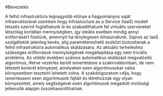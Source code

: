 #Bevezetés

A felhő infrastruktúra legnagyobb előnye a hagyományos saját infrasruktúrával szemben hogy Infrastucture as a Service (IaaS) modell tetszés szerint foglalhatunk le és szabadíthatunk fel virtuális szervereket látszólag korlátlan mennyiségben, így ideális esetben mindig annyi erőforrásért fizetünk, amennyit ha ténylegesen kihasználunk. Sajnos az IaaS szolgáltatók jelenleg kevés, alig paraméterezhető eszközt biztosítanak a felhő infrastruktúra automatikus skálázására.
Az aktuális terheléshez szükséges erőforrások mennyiségének megállapítása egy nem triviális probléma. Az utóbbi években számos automatikus skálázást megvalósító algoritmus, illetve vezérlés került ismertetésre a szakirodalomban, de nem létezett konkrét környezet, amelyeken ezen algoritmusokat valós környezetben tesztelni lehetett volna. 
A szakdolgozatom célja, hogy ismertessem ezen algoritmusok fajtáit és létrehozzak egy olyan környezettet, amely segítségével ezen algoritmusok  megadott minőségi jellemzők alapján összehasonlíthatóak.
